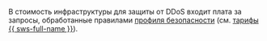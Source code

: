 В стоимость инфраструктуры для защиты от DDoS входит плата за запросы, обработанные правилами [профиля безопасности](../../../smartwebsecurity/concepts/profiles.md) (см. [тарифы {{ sws-full-name }}](../../../smartwebsecurity/pricing.md)).